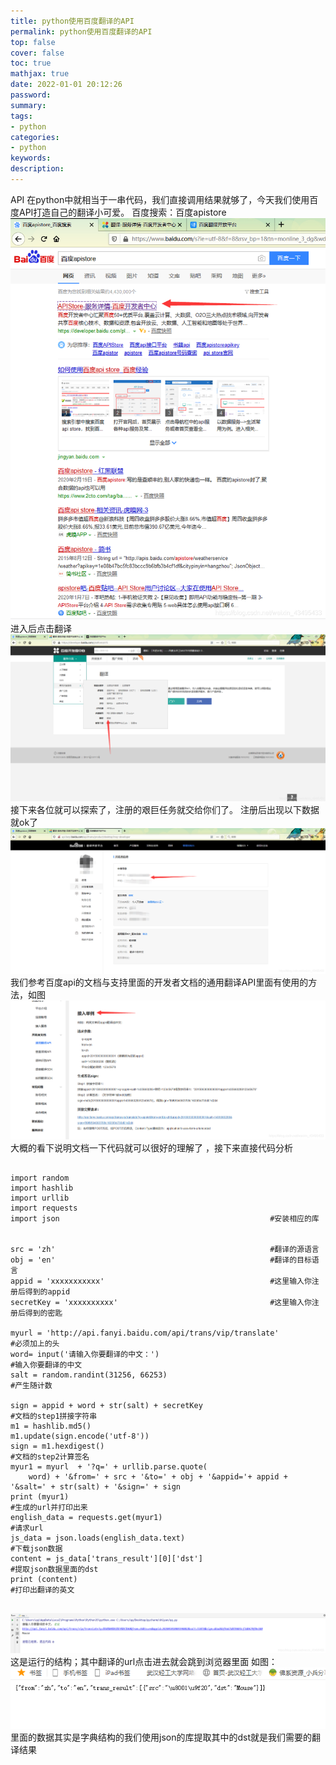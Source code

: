 ```yaml
---
title: python使用百度翻译的API
permalink: python使用百度翻译的API
top: false
cover: false
toc: true
mathjax: true
date: 2022-01-01 20:12:26
password:
summary:
tags:
- python
categories:
- python
keywords:
description:
---
```

  API 在python中就相当于一串代码，我们直接调用结果就够了，今天我们使用百度API打造自己的翻译小可爱。
  百度搜索：百度apistore
  ![](python使用百度翻译的API/20200302112753932.png)
  进入后点击翻译
  ![](python使用百度翻译的API/20200302112847600.png)
  接下来各位就可以探索了，注册的艰巨任务就交给你们了。
  注册后出现以下数据就ok了![](python使用百度翻译的API/20200302113313981.png)
  我们参考百度api的文档与支持里面的开发者文档的通用翻译API里面有使用的方法，如图![](python使用百度翻译的API/20200302113654396.png)
  大概的看下说明文档一下代码就可以很好的理解了 ，接下来直接代码分析
  

<pre>
	<code class="yaml">
import random
import hashlib
import urllib
import requests
import json                                               #安装相应的库


src = 'zh'                                                #翻译的源语言
obj = 'en'                                                #翻译的目标语言
appid = 'xxxxxxxxxxx'                                     #这里输入你注册后得到的appid
secretKey = 'xxxxxxxxxx'                                  #这里输入你注册后得到的密匙       

myurl = 'http://api.fanyi.baidu.com/api/trans/vip/translate'                  #必须加上的头
word= input('请输入你要翻译的中文：')                                         #输入你要翻译的中文
salt = random.randint(31256, 66253)                                           #产生随计数

sign = appid + word + str(salt) + secretKey                                   #文档的step1拼接字符串
m1 = hashlib.md5()
m1.update(sign.encode('utf-8'))
sign = m1.hexdigest()                                                         #文档的step2计算签名
myur1 = myurl  + '?q=' + urllib.parse.quote(
    word) + '&from=' + src + '&to=' + obj + '&appid='+ appid + '&salt=' + str(salt) + '&sign=' + sign
print (myur1)                                                                 #生成的url并打印出来
english_data = requests.get(myur1)                                            #请求url
js_data = json.loads(english_data.text)                                       #下载json数据
content = js_data['trans_result'][0]['dst']                                   #提取json数据里面的dst
print (content)                                                               #打印出翻译的英文
</code>
</pre>
![](python使用百度翻译的API/20200302115943813.png)
这是运行的结构；其中翻译的url点击进去就会跳到浏览器里面 如图：
![](python使用百度翻译的API/20200302120105912.png)
里面的数据其实是字典结构的我们使用json的库提取其中的dst就是我们需要的翻译结果

